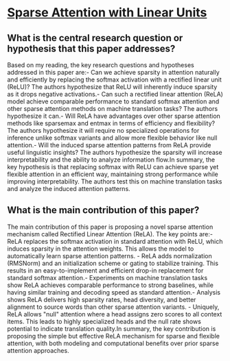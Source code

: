 # [Sparse Attention with Linear Units](https://arxiv.org/abs/2104.07012v2)

## What is the central research question or hypothesis that this paper addresses?

Based on my reading, the key research questions and hypotheses addressed in this paper are:- Can we achieve sparsity in attention naturally and efficiently by replacing the softmax activation with a rectified linear unit (ReLU)? The authors hypothesize that ReLU will inherently induce sparsity as it drops negative activations.- Can such a rectified linear attention (ReLA) model achieve comparable performance to standard softmax attention and other sparse attention methods on machine translation tasks? The authors hypothesize it can.- Will ReLA have advantages over other sparse attention methods like sparsemax and entmax in terms of efficiency and flexibility? The authors hypothesize it will require no specialized operations for inference unlike softmax variants and allow more flexible behavior like null attention.- Will the induced sparse attention patterns from ReLA provide useful linguistic insights? The authors hypothesize the sparsity will increase interpretability and the ability to analyze information flow.In summary, the key hypothesis is that replacing softmax with ReLU can achieve sparse yet flexible attention in an efficient way, maintaining strong performance while improving interpretability. The authors test this on machine translation tasks and analyze the induced attention patterns.


## What is the main contribution of this paper?

The main contribution of this paper is proposing a novel sparse attention mechanism called Rectified Linear Attention (ReLA). The key points are:- ReLA replaces the softmax activation in standard attention with ReLU, which induces sparsity in the attention weights. This allows the model to automatically learn sparse attention patterns. - ReLA adds normalization (RMSNorm) and an initialization scheme or gating to stabilize training. This results in an easy-to-implement and efficient drop-in replacement for standard softmax attention.- Experiments on machine translation tasks show ReLA achieves comparable performance to strong baselines, while having similar training and decoding speed as standard attention.- Analysis shows ReLA delivers high sparsity rates, head diversity, and better alignment to source words than other sparse attention variants. - Uniquely, ReLA allows "null" attention where a head assigns zero scores to all context items. This leads to highly specialized heads and the null rate shows potential to indicate translation quality.In summary, the key contribution is proposing the simple but effective ReLA mechanism for sparse and flexible attention, with both modeling and computational benefits over prior sparse attention approaches.
